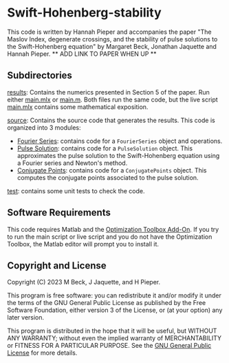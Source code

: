 # Swift-Hohenberg-stability
This code is written by Hannah Pieper and accompanies the paper "The Maslov 
Index, degenerate crossings, and the stability of pulse solutions to the 
Swift-Hohenberg equation" by Margaret Beck, Jonathan Jaquette and Hannah Pieper. 
** ADD LINK TO PAPER WHEN UP ** 

## Subdirectories 
[results](results): Contains the numerics presented in Section 5 of the paper. 
Run either [main.mlx](results/main.mlx) or [main.m](results/main_script.m). Both files
run the same code, but the live script [main.mlx](results/main.mlx) contains 
some mathematical exposition. 

[source](source): Contains the source code that generates the results. This 
code is organized into 3 modules: 
* [Fourier Series](source/@FourierSeries): contains code for a `FourierSeries` object 
and operations.
* [Pulse Solution](source/@PulseSolution): contains code for a `PulseSolution`
object. This approximates the pulse solution to the Swift-Hohenberg equation 
using a Fourier series and Newton's method. 
* [Conjugate Points](source/@ConjugatePoints): contains code for a `ConjugatePoints` 
object. This computes the conjugate points associated to the pulse solution. 

[test](test): contains some unit tests to check the code. 


## Software Requirements
This code requires Matlab and the [Optimization Toolbox Add-On](https://www.mathworks.com/products/optimization.html). 
If you try to run the main script or live script and you do not have the 
Optimization Toolbox, the Matlab editor will prompt you to install it. 


## Copyright and License 

Copyright (C) 2023  M Beck, J Jaquette, and H Pieper.

This program is free software: you can redistribute it and/or modify it
under the terms of the GNU General Public License as published by
the Free Software Foundation, either version 3 of the License, or
(at your option) any later version.

This program is distributed in the hope that it will be useful, but
WITHOUT ANY WARRANTY; without even the implied warranty of
MERCHANTABILITY or FITNESS FOR A PARTICULAR PURPOSE.  See the
[GNU General Public License](LICENSE) for more details.
